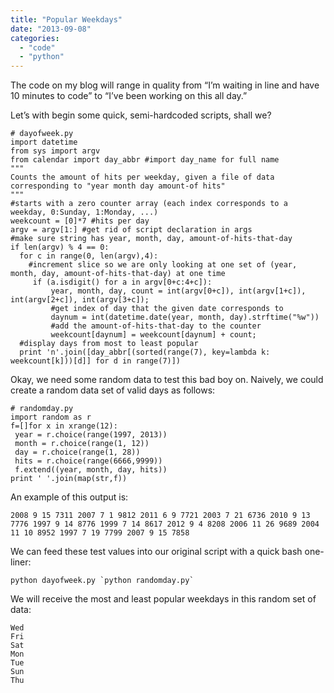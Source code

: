 ```yaml
---
title: "Popular Weekdays"
date: "2013-09-08"
categories: 
  - "code"
  - "python"
---
```


The code on my blog will range in quality from “I’m waiting in line and have 10 minutes to code” to “I’ve been working on this all day.”

Let’s with begin some quick, semi-hardcoded scripts, shall we?

```
# dayofweek.py
import datetime
from sys import argv
from calendar import day_abbr #import day_name for full name
"""
Counts the amount of hits per weekday, given a file of data corresponding to "year month day amount-of hits"
"""
#starts with a zero counter array (each index corresponds to a weekday, 0:Sunday, 1:Monday, ...)
weekcount = [0]*7 #hits per day
argv = argv[1:] #get rid of script declaration in args
#make sure string has year, month, day, amount-of-hits-that-day
if len(argv) % 4 == 0:
  for c in range(0, len(argv),4):
    #increment slice so we are only looking at one set of (year, month, day, amount-of-hits-that-day) at one time
     if (a.isdigit() for a in argv[0+c:4+c]):
         year, month, day, count = int(argv[0+c]), int(argv[1+c]), int(argv[2+c]), int(argv[3+c]);
         #get index of day that the given date corresponds to
         daynum = int(datetime.date(year, month, day).strftime("%w"))
         #add the amount-of-hits-that-day to the counter
         weekcount[daynum] = weekcount[daynum] + count;
  #display days from most to least popular
  print 'n'.join([day_abbr[(sorted(range(7), key=lambda k: weekcount[k]))[d]] for d in range(7)])
```

Okay, we need some random data to test this bad boy on. Naively, we could create a random data set of valid days as follows:

```
# randomday.py
import random as r
f=[]for x in xrange(12):
 year = r.choice(range(1997, 2013))
 month = r.choice(range(1, 12))
 day = r.choice(range(1, 28))
 hits = r.choice(range(6666,9999))
 f.extend((year, month, day, hits))
print ' '.join(map(str,f))
```

An example of this output is:

```
2008 9 15 7311 2007 7 1 9812 2011 6 9 7721 2003 7 21 6736 2010 9 13 7776 1997 9 14 8776 1999 7 14 8617 2012 9 4 8208 2006 11 26 9689 2004 11 10 8952 1997 7 19 7799 2007 9 15 7858
```

We can feed these test values into our original script with a quick bash one-liner:

```
python dayofweek.py `python randomday.py`
```

We will receive the most and least popular weekdays in this random set of data:

```
Wed
Fri
Sat
Mon
Tue
Sun
Thu
```
